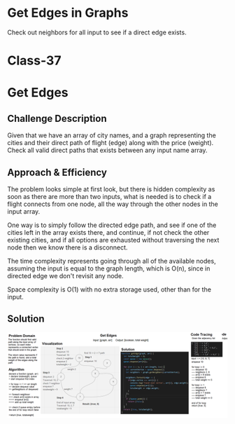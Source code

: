 # Get Edges in Graphs
Check out neighbors for all input to see if a direct edge exists.

# Class-37
# Get Edges
## Challenge Description
Given that we have an array of city names, and a graph representing the cities and their direct path of flight (edge) along with the price (weight). Check all valid direct paths that exists between any input name array.

## Approach & Efficiency
The problem looks simple at first look, but there is hidden complexity as soon as there are more than two inputs, what is needed is to check if a flight connects from one node, all the way through the other nodes in the input array.

One way is to simply follow the directed edge path, and see if one of the cities left in the array exists there, and continue, if not check the other existing cities, and if all options are exhausted without traversing the next node then we know there is a disconnect.

The time complexity represents going through all of the available nodes, assuming the input is equal to the graph length, which is O(n), since in directed edge we don't revisit any node.

Space complexity is O(1) with no extra storage used, other than for the input.

## Solution
![whiteboard](../../resources/whiteboard-class-37.png)